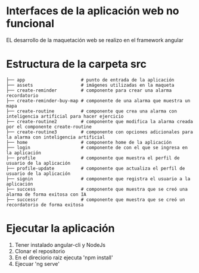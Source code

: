 # Interfaces de la aplicación web no funcional
EL desarrollo de la maquetación web se realizo en el framework angular


# Estructura de la carpeta src
````
├── app                     # punto de entrada de la aplicación
├── assets                  # imágenes utilizadas en la maqueta
├── create-reminder         # componente para crear una alarma recordatorio
├── create-reminder-buy-map # componente de una alarma que muestra un mapa 
├── create-routine          # componente que crea una alarma con inteligencia artificial para hacer ejercicio
├── create-routine2         # componente que modifica la alarma creada por el componente create-routine
├── create-routine3         # componente con opciones adicionales para la alarma con inteligencia artificial
├── home                    # componente home de la aplicación
├── login                   # componente de con el que se ingresa en la aplicación
├── profile                 # componente que muestra el perfil de usuario de la aplicación
├── profile-update          # componente que actualiza el perfil de usuario de la aplicación
├── signin                  # componente que registra el usuario a la aplicación
├── success                 # componente que muestra que se creó una alarma de forma exitosa con IA
├── successr                # componente que muestra que se creó un recordatorio de forma exitosa

````

# Ejecutar la aplicación

1. Tener instalado angular-cli y NodeJs
2. Clonar el repositorio
3. En el direciorio raiz ejecuta 'npm install'
4. Ejecuar 'ng serve'
